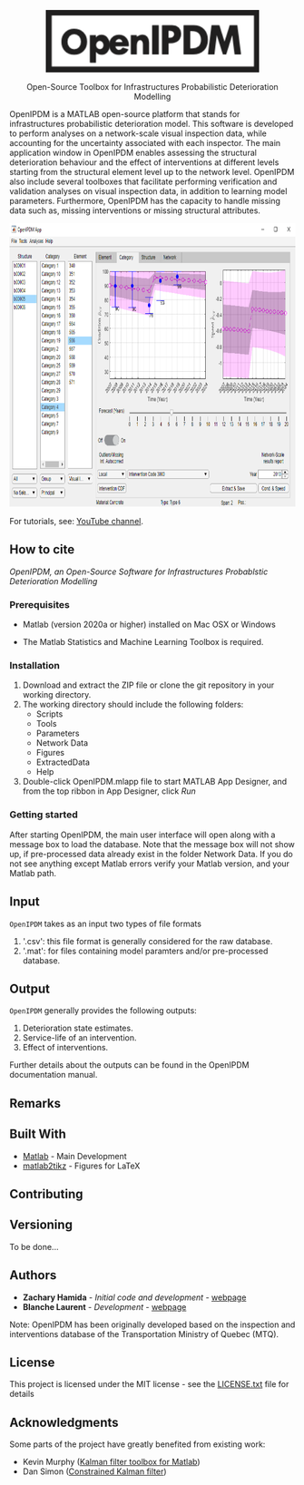 <p align="center">
<img src="/Help/OpenIPDM.png" height="110">

<p align="center">
Open-Source Toolbox for Infrastructures Probabilistic Deterioration Modelling 
</p>

OpenIPDM is a MATLAB open-source platform that stands for infrastructures probabilistic deterioration model. This software is developed to perform analyses on a network-scale visual inspection data, while accounting for the uncertainty associated with each inspector.
The main application window in OpenIPDM enables assessing the structural deterioration behaviour and the effect of interventions at different levels starting from the structural element level up to the network level.
OpenIPDM also include several toolboxes that facilitate performing verification and validation analyses on visual inspection data, in addition to learning model parameters.
Furthermore, OpenIPDM has the capacity to handle missing data such as, missing interventions or missing structural attributes.

<p align="center">
<img src="/Help/OpenIPDMMain.png" height="500">
    
For tutorials, see: [YouTube channel](https://www.youtube.com/).

## How to cite

*OpenIPDM, an Open-Source Software for Infrastructures Probablstic Deterioration Modelling*

### Prerequisites

- Matlab (version 2020a or higher) installed on Mac OSX or Windows

- The Matlab Statistics and Machine Learning Toolbox is required.

### Installation

1. Download and extract the ZIP file or clone the git repository in your working directory. 
2. The working directory should include the following folders:
    - Scripts
    - Tools
    - Parameters
    - Network Data
    - Figures
    - ExtractedData
    - Help
3. Double-click OpenIPDM.mlapp file to start MATLAB App Designer, and from the top ribbon in App Designer, click *Run*


### Getting started
After starting OpenIPDM, the main user interface will open along with a message box to load the database. Note that the message box will not show up, if pre-processed data already exist in the folder Network Data. 
If you do not see anything except Matlab errors verify your Matlab version, and your Matlab path.

## Input

`OpenIPDM` takes as an input two types of file formats

1. '.csv': this file format is generally considered for the raw database.
2. '.mat': for files containing model paramters and/or pre-processed database.

## Output

`OpenIPDM` generally provides the following outputs:

1. Deterioration state estimates. 
2. Service-life of an intervention.
3. Effect of interventions.

Further details about the outputs can be found in the OpenIPDM documentation manual.


## Remarks


## Built With

* [Matlab](https://www.mathworks.com/products/matlab.html) - Main Development
* [matlab2tikz](https://github.com/matlab2tikz/matlab2tikz) - Figures for LaTeX

## Contributing



## Versioning

To be done...

## Authors

* **Zachary Hamida** - *Initial code and development* - [webpage](http://profs.polymtl.ca/jagoulet/Site/Goulet_web_page_ZHAMIDA.html)
* **Blanche Laurent** - *Development* - [webpage](http://profs.polymtl.ca/jagoulet/Site/Goulet_web_page_BLAURENT.html)

Note: OpenIPDM has been originally developed based on the inspection and interventions database of the Transportation Ministry of Quebec (MTQ).

## License

This project is licensed under the MIT license - see the [LICENSE.txt](LICENSE.txt) file for details

## Acknowledgments

Some parts of the project have greatly benefited from existing work:

* Kevin Murphy ([Kalman filter toolbox for Matlab](https://www.cs.ubc.ca/~murphyk/Software/Kalman/kalman.html#other))
* Dan Simon ([Constrained Kalman filter](https://academic.csuohio.edu/simond/ConstrKF/))

